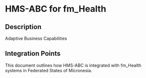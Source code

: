 # HMS-ABC for fm_Health

## Description

Adaptive Business Capabilities

## Integration Points

This document outlines how HMS-ABC is integrated with fm_Health systems in Federated States of Micronesia.
